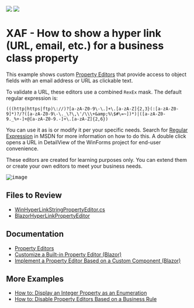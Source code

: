 <!-- default badges list -->
[![](https://img.shields.io/badge/Open_in_DevExpress_Support_Center-FF7200?style=flat-square&logo=DevExpress&logoColor=white)](https://supportcenter.devexpress.com/ticket/details/E2096)
[![](https://img.shields.io/badge/📖_How_to_use_DevExpress_Examples-e9f6fc?style=flat-square)](https://docs.devexpress.com/GeneralInformation/403183)
<!-- default badges end -->
# XAF - How to show a hyper link (URL, email, etc.) for a business class property

 This example shows custom [Property Editors](https://docs.devexpress.com/eXpressAppFramework/113097/ui-construction/view-items-and-property-editors/property-editors) that provide access to object fields with an email address or URL as clickable text.

To validate a URL, these editors use a combined `RexEx` mask. The default regular expression is:

```
(((http|https|ftp)\://)?[a-zA-Z0-9\-\.]+\.[a-zA-Z]{2,3}(:[a-zA-Z0-9]*)?/?([a-zA-Z0-9\-\._\?\,\'/\\\+&amp;%\$#\=~])*)|([a-zA-Z0-9._%+-]+@[a-zA-Z0-9.-]+\.[a-zA-Z]{2,6})
```

You can use it as is or modify it per your specific needs. Search for [Regular Expression](https://learn.microsoft.com/en-us/dotnet/standard/base-types/regular-expression-language-quick-reference) in MSDN for more information on how to do this.
A double click opens a URL in DetailView of the WinForms project for end-user convenience.

These editors are created for learning purposes only. You can extend them or create your own editors to meet your business needs.

<kbd>![image](https://user-images.githubusercontent.com/14300209/227552053-d0e508b7-832c-4579-934d-2624ca8de589.png)</kbd>

## Files to Review

* [WinHyperLinkStringPropertyEditor.cs](./CS/EFCore/HyperLinkEditorEF/HyperLinkEditorEF.Win/Editors/WinHyperLinkStringPropertyEditor.cs) 
* [BlazorHyperLinkPropertyEditor](./CS/EFCore/HyperLinkEditorEF/HyperLinkEditorEF.Blazor.Server/Editors/HyperLinkPropertyEditor)

## Documentation

* [Property Editors](https://docs.devexpress.com/eXpressAppFramework/113097/ui-construction/view-items-and-property-editors/property-editors)
* [Customize a Built-in Property Editor (Blazor)](https://docs.devexpress.com/eXpressAppFramework/402188/ui-construction/view-items-and-property-editors/property-editors/customize-a-built-in-property-editor-blazor)
* [Implement a Property Editor Based on a Custom Component (Blazor)](https://docs.devexpress.com/eXpressAppFramework/402189/ui-construction/view-items-and-property-editors/property-editors/implement-a-property-editor-based-on-custom-components-blazor)

## More Examples

* [How to: Display an Integer Property as an Enumeration](https://github.com/DevExpress-Examples/XAF_how-to-display-an-integer-property-as-an-enumeration-e4925)
* [How to: Disable Property Editors Based on a Business Rule](https://github.com/DevExpress-Examples/XAF_how-to-disable-property-editors-based-on-a-business-rule-e1672)

